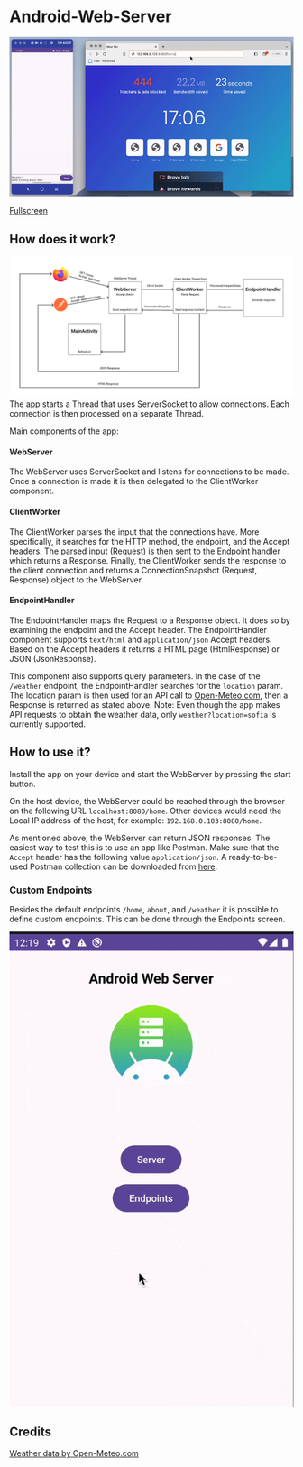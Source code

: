 # Android-Web-Server
![Preview](https://github.com/BalioFVFX/Android-Web-Server/blob/main/media/preview.gif?raw=true)

[Fullscreen](https://youtu.be/V9r-Y78ewrs)
## How does it work?
![Overview](https://raw.githubusercontent.com/BalioFVFX/Android-Web-Server/987a983f4b3e3e8f3bb533c495b7d12b202e2f24/media/overview.svg)
The app starts a Thread that uses ServerSocket to allow connections. Each connection is then processed on a separate Thread.

Main components of the app:

#### WebServer
The WebServer uses ServerSocket and listens for connections to be made. Once a connection is made it is then delegated to the ClientWorker component.

#### ClientWorker
The ClientWorker parses the input that the connections have. More specifically, it searches for the HTTP method, the endpoint, and the Accept headers. The parsed input (Request) is then sent to the Endpoint handler which returns a Response. Finally, the ClientWorker sends the response to the client connection and returns a ConnectionSnapshot (Request, Response) object to the WebServer.

#### EndpointHandler
The EndpointHandler maps the Request to a Response object. It does so by examining the endpoint and the Accept header. The EndpointHandler component supports `text/html` and `application/json` Accept headers. Based on the Accept headers it returns a HTML page (HtmlResponse) or JSON (JsonResponse). 

This component also supports query parameters. In the case of the `/weather` endpoint, the EndpointHandler searches for the `location` param. The location param is then used for an API call to [Open-Meteo.com](https://open-meteo.com/), then a Response is returned as stated above. Note: Even though the app makes API requests to obtain the weather data, only `weather?location=sofia` is currently supported.

## How to use it?
Install the app on your device and start the WebServer by pressing the start button.

On the host device, the WebServer could be reached through the browser on the following URL `localhost:8080/home`. Other devices would need the Local IP address of the host, for example: `192.168.0.103:8080/home`.

As mentioned above, the WebServer can return JSON responses. The easiest way to test this is to use an app like Postman. Make sure that the `Accept` header has the following value `application/json`. A ready-to-be-used Postman collection can be downloaded from [here](https://github.com/BalioFVFX/Android-Web-Server/blob/main/WebServer.postman_collection.json).

### Custom Endpoints
Besides the default endpoints `/home`, `about`, and `/weather` it is possible to define custom endpoints. This can be done through the Endpoints screen.

![Custom Endpoints preview](https://github.com/BalioFVFX/Android-Web-Server/blob/main/media/custom_endpoints.gif?raw=true)

## Credits
[Weather data by Open-Meteo.com](https://open-meteo.com/)
